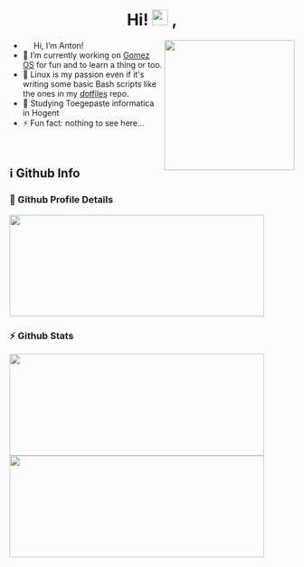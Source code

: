 <h1 align="center">
   Hi! <img width="28" src="https://media.giphy.com/media/hvRJCLFzcasrR4ia7z/giphy.gif"> ,
</h1>

<img align="right"  width="230em" src="https://media.giphy.com/media/KJmbSTSyIzetubNgJ5/giphy.gif"/>

- <img width="15" src="https://media.giphy.com/media/hvRJCLFzcasrR4ia7z/giphy.gif"/> Hi, I’m Anton!
- 👷 I’m currently working on [Gomez OS](https://gomezos.tk) for fun and to learn a thing or too. 
- 🐧 Linux is my passion even if it's writing some basic Bash scripts like the ones in my [dotfiles](https://github.com/TuX-sudo/dotfiles) repo.
- 🏫 Studying Toegepaste informatica in Hogent
- ⚡ Fun fact: nothing to see here...

<br>

## ℹ️ Github Info

### 🔎 Github Profile Details
<img height="180em" width="450em" src="https://github-profile-summary-cards.vercel.app/api/cards/profile-details?username=TuX-sudo&show_icons=true&layout=compact&hide_border=true&theme=github_dark"/>

### ⚡ Github Stats

<img height="180em" width="450em" src="https://github-readme-stats.vercel.app/api?username=TuX-sudo&count_private=true&show_icons=true&layout=compact&hide_border=true&theme=github_dark"/>
<img height="180em" width="450em" src="https://github-readme-stats.vercel.app/api/top-langs/?username=TuX-sudo&show_icons=true&layout=compact&hide_border=true&theme=github_dark"/>
